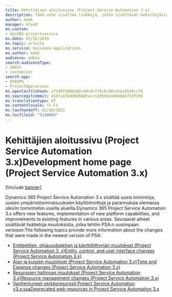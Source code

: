```yaml
---
title: Kehittäjien aloitussivu (Project Service Automation 3.x)
description: Tämä aihe sisältää linkkejä, jotka sisältävät kehittäjätietoja Dynamics 365 Project Service Automationin (PSA:n) versiosta 3.x.
author: makk
manager: kfend
ms.custom:
- dyn365-projectservice
ms.date: 03/26/2019
ms.topic: article
ms.service: business-applications
ms.author: makk
audience: admin
search.audienceType:
- admin
- customizer
search.app:
- D365PS
- ProjectOperations
ms.openlocfilehash: a7548f588b492cd4c8cf19c0c88ce5ea1b34cc76
ms.sourcegitcommit: 418fa1fe9d605b8faccc2d5dee1b04b4e753f194
ms.translationtype: HT
ms.contentlocale: fi-FI
ms.lasthandoff: 02/10/2021
ms.locfileid: "5148684"
---
```

# <a name="development-home-page-project-service-automation-3x"></a><span data-ttu-id="63f74-103">Kehittäjien aloitussivu (Project Service Automation 3.x)</span><span class="sxs-lookup"><span data-stu-id="63f74-103">Development home page (Project Service Automation 3.x)</span></span>

[!include [banner](../../includes/psa-now-project-operations.md)]

<span data-ttu-id="63f74-104">Dynamics 365 Project Service Automation 3.x sisältää uusia toimintoja, uusien ympäristöominaisuuksien käyttöönottoja ja parannuksia olemassa oleviin toimintoihin useilla alueilla.</span><span class="sxs-lookup"><span data-stu-id="63f74-104">Dynamics 365 Project Service Automation 3.x offers new features, implementation of new platform capabilities, and improvements to existing features in various areas.</span></span> <span data-ttu-id="63f74-105">Seuraavat aiheet sisältävät lisätietoja muutoksista, jotka tehtiin PSA:n uusimpaan versioon:</span><span class="sxs-lookup"><span data-stu-id="63f74-105">The following topics provide more information about the changes that were made in the newest version of PSA:</span></span>

- [<span data-ttu-id="63f74-106">Entiteettien, ohjausobjektien ja käyttöliittymän muutokset (Project Service Automation 3. x)</span><span class="sxs-lookup"><span data-stu-id="63f74-106">Entity, control, and user interface changes (Project Service Automation 3.x)</span></span>](../developer-guides/entity-changes-v3.x.md)
- [<span data-ttu-id="63f74-107">Ajan ja kulujen muutokset (Project Service Automation 3.x)</span><span class="sxs-lookup"><span data-stu-id="63f74-107">Time and Expense changes (Project Service Automation 3.x)</span></span>](../developer-guides/time-expense-changes-v3.x.md)
- [<span data-ttu-id="63f74-108">Resurssien hallinnan muutokset (Project Service Automation 3.x)</span><span class="sxs-lookup"><span data-stu-id="63f74-108">Resource management changes (Project Service Automation 3.x)</span></span>](../developer-guides/resource-management-changes-v3.x.md)
- [<span data-ttu-id="63f74-109">Vanhentuneet verkkoresurssit Project Service Automation v3.x:ssa</span><span class="sxs-lookup"><span data-stu-id="63f74-109">Deprecated web resources in Project Service Automation 3.x</span></span>](../developer-guides/web-resources-deprecated-v3.x.md)
